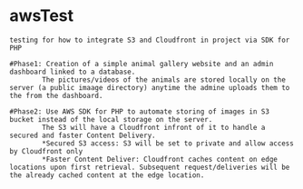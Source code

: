 # awsTest
    testing for how to integrate S3 and Cloudfront in project via SDK for PHP
    
    #Phase1: Creation of a simple animal gallery website and an admin dashboard linked to a database.
            The pictures/videos of the animals are stored locally on the server (a public imaage directory) anytime the admine uploads them to the from the dashboard.

    #Phase2: Use AWS SDK for PHP to automate storing of images in S3 bucket instead of the local storage on the server. 
            The S3 will have a Cloudfront infront of it to handle a secured and faster Content Delivery.
            *Secured S3 access: S3 will be set to private and allow access by Cloudfront only
            *Faster Content Deliver: Cloudfront caches content on edge locations upon first retrieval. Subsequent request/deliveries will be the already cached content at the edge location.